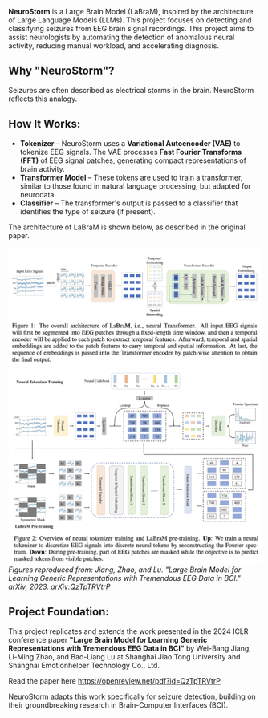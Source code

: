 **NeuroStorm** is a Large Brain Model (LaBraM), inspired by the architecture of Large Language Models (LLMs).
This project focuses on detecting and classifying seizures from EEG brain signal recordings. This project aims to assist neurologists by automating the detection of anomalous neural activity, reducing manual workload, and accelerating diagnosis.

## Why "NeuroStorm"?
Seizures are often described as electrical storms in the brain. NeuroStorm reflects this analogy.

## How It Works:
- **Tokenizer** – NeuroStorm uses a **Variational Autoencoder (VAE)** to tokenize EEG signals. The VAE processes **Fast Fourier Transforms (FFT)** of EEG signal patches, generating compact representations of brain activity.
- **Transformer Model** – These tokens are used to train a transformer, similar to those found in natural language processing, but adapted for neurodata.
- **Classifier** – The transformer's output is passed to a classifier that identifies the type of seizure (if present).

The architecture of LaBraM is shown below, as described in the original paper.  

![Model Architecture](images/labram_fig1.png)  
![Model Architecture](images/labram_fig2.png)  
*Figures reproduced from: Jiang, Zhao, and Lu. "Large Brain Model for Learning Generic Representations with Tremendous EEG Data in BCI." arXiv, 2023. [arXiv:QzTpTRVtrP](https://openreview.net/pdf?id=QzTpTRVtrP)*  

## Project Foundation:
This project replicates and extends the work presented in the 2024 ICLR conference paper **"Large Brain Model for Learning Generic Representations with Tremendous EEG Data in BCI"** by Wei-Bang Jiang, Li-Ming Zhao, and Bao-Liang Lu at Shanghai Jiao Tong University and Shanghai Emotionhelper Technology Co., Ltd.

Read the paper here https://openreview.net/pdf?id=QzTpTRVtrP

NeuroStorm adapts this work specifically for seizure detection, building on their groundbreaking research in Brain-Computer Interfaces (BCI).
